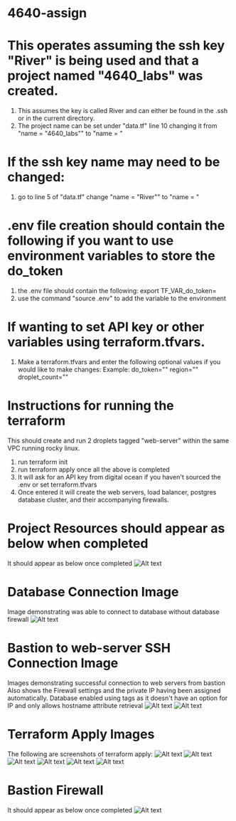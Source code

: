 # 4640-assign

# This operates assuming the ssh key "River" is being used and that a project named "4640_labs" was created.
1. This assumes the key is called River and can either be found in the .ssh or in the current directory.
2. The project name can be set under "data.tf" line 10 changing it from "name = "4640_labs"" to "name = <Insert project name here>"

# If the ssh key name may need to be changed:
1. go to line 5 of "data.tf" change "name = "River"" to "name = <Insert key name here>"

# .env file creation should contain the following if you want to use environment variables to store the do_token
1. the .env file should contain the following:
export TF_VAR_do_token=<Insert token here>
2. use the command "source .env" to add the variable to the environment

# If wanting to set API key or other variables using terraform.tfvars.
1. Make a terraform.tfvars and enter the following optional values if you would like to make changes:
Example:
do_token="<Insert digital ocean api key here>" 
region="<Insert Region Here>"
droplet_count="<Insert Number of Web servers here>"


# Instructions for running the terraform
This should create and run 2 droplets tagged "web-server" within the same VPC running rocky linux.

1. run terraform init
2. run terraform apply once all the above is completed
3. It will ask for an API key from digital ocean if you haven't sourced the .env or set terraform.tfvars
4. Once entered it will create the web servers, load balancer, postgres database cluster, and their accompanying firewalls.


# Project Resources should appear as below when completed
It should appear as below once completed
![Alt text](./images/created-resources.png "Created VM and resources")

# Database Connection Image
Image demonstrating was able to connect to database without database firewall
![Alt text](./images/Database-connection-successful.png "Database Postgres Successful")

# Bastion to web-server SSH Connection Image
Images demonstrating successful connection to web servers from bastion
Also shows the Firewall settings and the private IP having been assigned automatically.
Database enabled using tags as it doesn't have an option for IP and only allows hostname attribute retrieval
![Alt text](./images/ssh-from-bastion-to-web-1.png "bastion web-1 connection successful")
![Alt text](./images/ssh-from-bastion-to-web-2.png "bastion web-2 connection successful")

# Terraform Apply Images
The following are screenshots of terraform apply:
![Alt text](./images/terraform-apply-1.png "Terraform apply part 1")
![Alt text](./images/terraform-apply-2.png "Terraform apply part 2")
![Alt text](./images/terraform-apply-3.png "Terraform apply part 3")
![Alt text](./images/terraform-apply-4.png "Terraform apply part 4")
![Alt text](./images/terraform-apply-5.png "Terraform apply part 5")
![Alt text](./images/terraform-apply-6.png "Terraform apply part 6")

# Bastion Firewall
It should appear as below once completed
![Alt text](./images/bastion-firewall.png "Bastion Firewall settings")